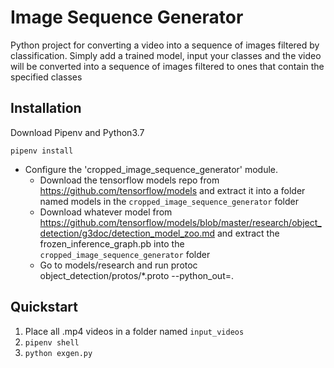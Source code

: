 # Image Sequence Generator

Python project for converting a video into a sequence of images filtered by classification. Simply add a trained model, input your classes and the video will be converted into a sequence of images filtered to ones that contain the specified classes

## Installation
Download Pipenv and Python3.7
 
 `pipenv install`


- Configure the 'cropped_image_sequence_generator' module.
	- Download the tensorflow models repo from https://github.com/tensorflow/models and extract it into a folder named models in the `cropped_image_sequence_generator` folder
	- Download whatever model from https://github.com/tensorflow/models/blob/master/research/object_detection/g3doc/detection_model_zoo.md and extract the frozen_inference_graph.pb into the `cropped_image_sequence_generator` folder
	- Go to models/research and run protoc object_detection/protos/*.proto --python_out=.

## Quickstart
1. Place all .mp4 videos in a folder named `input_videos`
2. `pipenv shell`
3. `python exgen.py`
